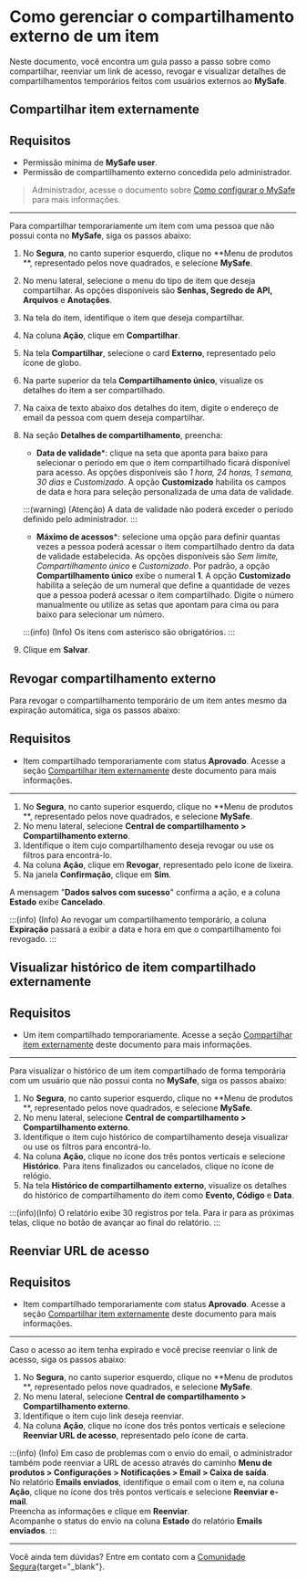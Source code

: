 # Como gerenciar o compartilhamento externo de um item

Neste documento, você encontra um guia passo a passo sobre como compartilhar, reenviar um link de acesso, revogar e visualizar detalhes de compartilhamentos temporários feitos com usuários externos ao **MySafe**.

## Compartilhar item externamente

## Requisitos

* Permissão mínima de **MySafe user**.
* Permissão de compartilhamento externo concedida pelo administrador.


> Administrador, acesse o documento sobre [Como configurar o MySafe](/v4/docs/pt/how-to-configure-mysafe) para mais informações.
---
Para compartilhar temporariamente um item com uma pessoa que não possui conta no **MySafe**, siga os passos abaixo:


1. No **Segura**, no canto superior esquerdo, clique no **Menu de produtos **, representado pelos nove quadrados, e selecione **MySafe**.
2. No menu lateral, selecione o menu do tipo de item que deseja compartilhar. As opções disponíveis são **Senhas, Segredo de API, Arquivos** e **Anotações**.
3. Na tela do item, identifique o item que deseja compartilhar.
4. Na coluna **Ação**, clique em **Compartilhar**.
5. Na tela **Compartilhar**, selecione o card **Externo**, representado pelo ícone de globo.
6. Na parte superior da tela **Compartilhamento único**, visualize os detalhes do item a ser compartilhado.
7. Na caixa de texto abaixo dos detalhes do item, digite o endereço de email da pessoa com quem deseja compartilhar.
8. Na seção **Detalhes de compartilhamento**, preencha:

   - **Data de validade***: clique na seta que aponta para baixo para selecionar o período em que o item compartilhado ficará disponível para acesso. As opções disponíveis são *1 hora, 24 horas, 1 semana, 30 dias* e *Customizado*. A opção **Customizado** habilita os campos de data e hora para seleção personalizada de uma data de validade.

   :::(warning) (Atenção)
   A data de validade não poderá exceder o período definido pelo administrador.
   :::

   - **Máximo de acessos***: selecione uma opção para definir quantas vezes a pessoa poderá acessar o item compartilhado dentro da data de validade estabelecida. As opções disponíveis são *Sem limite, Compartilhamento único* e *Customizado*. Por padrão, a opção **Compartilhamento único** exibe o numeral **1**. A opção **Customizado** habilita a seleção de um numeral que define a quantidade de vezes que a pessoa poderá acessar o item compartilhado. Digite o número manualmente ou utilize as setas que apontam para cima ou para baixo para selecionar um número.

   :::(info) (Info)
   Os itens com asterisco são obrigatórios.
   :::

9. Clique em **Salvar**.



## Revogar compartilhamento externo

Para revogar o compartilhamento temporário de um item antes mesmo da expiração automática, siga os passos abaixo:

## Requisitos

- Item compartilhado temporariamente com status **Aprovado**. Acesse a seção [Compartilhar item externamente](/v4/docs/pt/how-to-manage-the-external-share-of-an-item#compartilhar-item-externamente)  deste documento para mais informações.
---
1. No **Segura**, no canto superior esquerdo, clique no **Menu de produtos **, representado pelos nove quadrados, e selecione **MySafe**.
2. No menu lateral, selecione **Central de compartilhamento > Compartilhamento externo**.
3. Identifique o item cujo compartilhamento deseja revogar ou use os filtros para encontrá-lo.
4. Na coluna **Ação**, clique em **Revogar**, representado pelo ícone de lixeira.
5. Na janela **Confirmação**, clique em **Sim**.

A mensagem "**Dados salvos com sucesso**" confirma a ação, e a coluna **Estado** exibe **Cancelado**.

:::(info) (Info)
Ao revogar um compartilhamento temporário, a coluna **Expiração** passará a exibir a data e hora em que o compartilhamento foi revogado.
:::



## Visualizar histórico de item compartilhado externamente

## Requisitos

- Um item compartilhado temporariamente. Acesse a seção [Compartilhar item externamente](/v4/docs/pt/how-to-manage-the-external-share-of-an-item#compartilhar-item-externamente) deste documento para mais informações.
---

Para visualizar o histórico de um item compartilhado de forma temporária com um usuário que não possui conta no **MySafe**, siga os passos abaixo:

1. No **Segura**, no canto superior esquerdo, clique no **Menu de produtos **, representado pelos nove quadrados, e selecione **MySafe**.
2. No menu lateral, selecione **Central de compartilhamento > Compartilhamento externo**.
3. Identifique o item cujo histórico de compartilhamento deseja visualizar ou use os filtros para encontrá-lo.
4. Na coluna **Ação**, clique no ícone dos três pontos verticais e selecione **Histórico**. Para itens finalizados ou cancelados, clique no ícone de relógio.
5. Na tela **Histórico de compartilhamento externo**, visualize os detalhes do histórico de compartilhamento do item como **Evento, Código** e **Data**.

:::(info)(Info)
O relatório exibe 30 registros por tela. Para ir para as próximas telas, clique no botão de avançar ao final do relatório.
:::

 

## Reenviar URL de acesso

## Requisitos

- Item compartilhado temporariamente com status **Aprovado**. Acesse a seção [Compartilhar item externamente](/v4/docs/pt/how-to-manage-the-external-share-of-an-item#compartilhar-item-externamente) deste documento para mais informações.
---
Caso o acesso ao item tenha expirado e você precise reenviar o link de acesso, siga os passos abaixo:

1. No **Segura**, no canto superior esquerdo, clique no **Menu de produtos **, representado pelos nove quadrados, e selecione **MySafe**.
2. No menu lateral, selecione **Central de compartilhamento > Compartilhamento externo**.
3. Identifique o item cujo link deseja reenviar.
4. Na coluna **Ação**, clique no ícone dos três pontos verticais e selecione **Reenviar URL de acesso**, representado pelo ícone de carta.

:::(info) (Info)
Em caso de problemas com o envio do email, o administrador também pode reenviar a URL de acesso através do caminho **Menu de produtos  > Configurações > Notificações > Email > Caixa de saída**.  
No relatório **Emails enviados**, identifique o email com o item e, na coluna **Ação**, clique no ícone dos três pontos verticais e selecione **Reenviar e-mail**.  
Preencha as informações e clique em **Reenviar**.  
Acompanhe o status do envio na coluna **Estado** do relatório **Emails enviados**.
:::

---

Você ainda tem dúvidas? Entre em contato com a [Comunidade Segura](https://community.Segura.io/){target="_blank"}.

